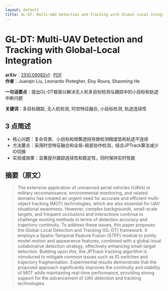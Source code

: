 ```yaml
---
layout: default
title: GL-DT: Multi-UAV Detection and Tracking with Global-Local Integration
---
```


# GL-DT: Multi-UAV Detection and Tracking with Global-Local Integration
**arXiv**：[2510.09092v1](https://arxiv.org/abs/2510.09092) · [PDF](https://arxiv.org/pdf/2510.09092.pdf)  
**作者**：Juanqin Liu, Leonardo Plotegher, Eloy Roura, Shaoming He  

**一句话要点**：提出GL-DT框架以解决无人机多目标检测与跟踪中的小目标和轨迹中断问题

**关键词**：多目标跟踪, 无人机检测, 时空特征融合, 小目标检测, 轨迹连续性

## 3 点简述
- 核心问题：复杂背景、小目标和频繁遮挡导致检测精度低和轨迹不连续
- 方法要点：采用时空特征融合和全局-局部协作检测，结合JPTrack算法减少ID切换
- 实验或效果：显著提升跟踪连续性和稳定性，同时保持实时性能

## 摘要（原文）

> The extensive application of unmanned aerial vehicles (UAVs) in military
> reconnaissance, environmental monitoring, and related domains has created an
> urgent need for accurate and efficient multi-object tracking (MOT)
> technologies, which are also essential for UAV situational awareness. However,
> complex backgrounds, small-scale targets, and frequent occlusions and
> interactions continue to challenge existing methods in terms of detection
> accuracy and trajectory continuity. To address these issues, this paper
> proposes the Global-Local Detection and Tracking (GL-DT) framework. It employs
> a Spatio-Temporal Feature Fusion (STFF) module to jointly model motion and
> appearance features, combined with a global-local collaborative detection
> strategy, effectively enhancing small-target detection. Building upon this, the
> JPTrack tracking algorithm is introduced to mitigate common issues such as ID
> switches and trajectory fragmentation. Experimental results demonstrate that
> the proposed approach significantly improves the continuity and stability of
> MOT while maintaining real-time performance, providing strong support for the
> advancement of UAV detection and tracking technologies.

